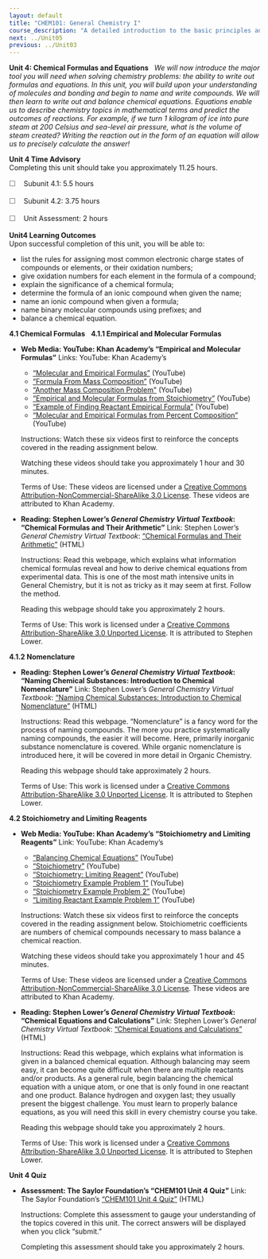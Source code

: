 ```yaml
---
layout: default
title: "CHEM101: General Chemistry I"
course_description: "A detailed introduction to the basic principles and methods of chemistry, which are the foundation to all subsequent chemistry courses. Surveys the metric system, scientific notation and significant figures, the atom and atomic theories, trends of the periodic table of the elements, bonding, molecular geometry, chemical formulas, stoichiometry, gas laws, thermochemistry, and thermodynamics."
next: ../Unit05
previous: ../Unit03
---
```

**Unit 4: Chemical Formulas and Equations** <span id="4"></span> 
*We will now introduce the major tool you will need when solving
chemistry problems: the ability to write out formulas and equations. In
this unit, you will build upon your understanding of molecules and
bonding and begin to name and write compounds. We will then learn to
write out and balance chemical equations. Equations enable us to
describe chemistry topics in mathematical terms and predict the outcomes
of reactions. For example, if we turn 1 kilogram of ice into pure steam
at 200 Celsius and sea-level air pressure, what is the volume of steam
created? Writing the reaction out in the form of an equation will allow
us to precisely calculate the answer!*

**Unit 4 Time Advisory**  
Completing this unit should take you approximately 11.25 hours.  
  
 <span
style="color: rgb(85, 85, 85); font-family: 'Myriad Pro', 'Gill Sans', 'Gill Sans MT', Calibri, sans-serif; font-size: 14.545454025268555px; line-height: 21px; -webkit-text-size-adjust: none;">☐
   </span>Subunit 4.1: 5.5 hours  
  
 <span
style="color: rgb(85, 85, 85); font-family: 'Myriad Pro', 'Gill Sans', 'Gill Sans MT', Calibri, sans-serif; font-size: 14.545454025268555px; line-height: 21px; -webkit-text-size-adjust: none;">☐
   </span>Subunit 4.2: 3.75 hours  
  
 <span
style="color: rgb(85, 85, 85); font-family: 'Myriad Pro', 'Gill Sans', 'Gill Sans MT', Calibri, sans-serif; font-size: 14.545454025268555px; line-height: 21px; -webkit-text-size-adjust: none;">☐
   </span>Unit Assessment: 2 hours

**Unit4 Learning Outcomes**  
Upon successful completion of this unit, you will be able to:
-   list the rules for assigning most common electronic charge states of
    compounds or elements, or their oxidation numbers;
-   give oxidation numbers for each element in the formula of a
    compound;
-   explain the significance of a chemical formula;
-   determine the formula of an ionic compound when given the name;
-   name an ionic compound when given a formula;
-   name binary molecular compounds using prefixes; and
-   balance a chemical equation.

**4.1 Chemical Formulas** <span id="4.1"></span> 
**4.1.1 Empirical and Molecular Formulas** <span id="4.1.1"></span> 
-   **Web Media: YouTube: Khan Academy’s “Empirical and Molecular
    Formulas”**
    Links: YouTube: Khan Academy’s  

    -   [“Molecular and Empirical
        Formulas”](https://www.youtube.com/watch?feature=player_embedded&v=gfBcM3uvWfs)
        (YouTube)
    -   [“Formula From Mass
        Composition”](https://www.youtube.com/watch?feature=player_embedded&v=xatVrAh2U0E)
        (YouTube)
    -   [“Another Mass Composition
        Problem"](https://www.youtube.com/watch?feature=player_embedded&v=sXOIIEZh6qg)
        (YouTube)
    -   [“Empirical and Molecular Formulas from
        Stoichiometry”](https://www.youtube.com/watch?feature=player_embedded&v=FycJ8X67xEU#!)
        (YouTube)
    -   [“Example of Finding Reactant Empirical
        Formula”](https://www.youtube.com/watch?feature=player_embedded&v=66ziUq6vRko)
        (YouTube)
    -   [“Molecular and Empirical Formulas from Percent
        Composition”](https://www.youtube.com/watch?feature=player_embedded&v=_H009sTvYE0)
        (YouTube)

    Instructions: Watch these six videos first to reinforce the concepts
    covered in the reading assignment below.  
      
     Watching these videos should take you approximately 1 hour and 30
    minutes.  
      
     Terms of Use: These videos are licensed under a [Creative Commons
    Attribution-NonCommercial-ShareAlike 3.0
    License](http://creativecommons.org/licenses/by-nc-sa/3.0/). These
    videos are attributed to Khan Academy.

-   **Reading: Stephen Lower’s *General Chemistry Virtual Textbook*:
    “Chemical Formulas and Their Arithmetic”**
    Link: Stephen Lower’s *General Chemistry Virtual Textbook*:
    [“Chemical Formulas and Their
    Arithmetic”](http://resources.saylor.org/CHEM/CHEM101/Unit%204/CHEM101-4.1.1-ChemicalFormulas-BY-SA_files/CHEM101-4.1.1-ChemicalFormulas-BY-SA.html)
    (HTML)  
      
     Instructions: Read this webpage, which explains what information
    chemical formulas reveal and how to derive chemical equations from
    experimental data. This is one of the most math intensive units in
    General Chemistry, but it is not as tricky as it may seem at first.
    Follow the method.  
      
     Reading this webpage should take you approximately 2 hours.  
      
     Terms of Use: This work is licensed under a [Creative Commons
    Attribution-ShareAlike 3.0 Unported
    License](http://creativecommons.org/licenses/by-sa/3.0/). It is
    attributed to Stephen Lower.

**4.1.2 Nomenclature** <span id="4.1.2"></span> 
-   **Reading: Stephen Lower’s *General Chemistry Virtual Textbook*:
    “Naming Chemical Substances: Introduction to Chemical
    Nomenclature”**
    Link: Stephen Lower’s *General Chemistry Virtual Textbook*: [“Naming
    Chemical Substances: Introduction to Chemical
    Nomenclature”](http://resources.saylor.org/CHEM/CHEM101/Unit%204/CHEM101-4.1.2-IntroductionToChemicalNomenclature-BY-SA_files/CHEM101-4.1.2-IntroductionToChemicalNomenclature-BY-SA.html)
    (HTML)  
      
     Instructions: Read this webpage. “Nomenclature” is a fancy word for
    the process of naming compounds. The more you practice
    systematically naming compounds, the easier it will become. Here,
    primarily inorganic substance nomenclature is covered. While organic
    nomenclature is introduced here, it will be covered in more detail
    in Organic Chemistry.  
      
     Reading this webpage should take approximately 2 hours.  
      
     Terms of Use: This work is licensed under a [Creative Commons
    Attribution-ShareAlike 3.0 Unported
    License](http://creativecommons.org/licenses/by-sa/3.0/). It is
    attributed to Stephen Lower.

**4.2 Stoichiometry and Limiting Reagents** <span id="4.2"></span> 
-   **Web Media: YouTube: Khan Academy’s “Stoichiometry and Limiting
    Reagents”**
    Link: YouTube: Khan Academy’s  

    -   [“Balancing Chemical
        Equations”](https://www.youtube.com/watch?feature=player_embedded&v=RnGu3xO2h74)
        (YouTube)
    -   [“Stoichiometry”](https://www.youtube.com/watch?feature=player_embedded&v=SjQG3rKSZUQ)
        (YouTube)
    -   [“Stoichiometry: Limiting
        Reagent”](https://www.youtube.com/watch?feature=player_embedded&v=rESzyhPOJ7I)
        (YouTube)
    -   [“Stoichiometry Example Problem
        1”](https://www.youtube.com/watch?feature=player_embedded&v=jFv6k2OV7IU)
        (YouTube)
    -   [“Stoichiometry Example Problem
        2”](https://www.youtube.com/watch?feature=player_embedded&v=eQf_EAYGo-k)
        (YouTube)
    -   [“Limiting Reactant Example Problem
        1”](https://www.youtube.com/watch?feature=player_embedded&v=YNriRslOk9A)
        (YouTube)

    Instructions: Watch these six videos first to reinforce the concepts
    covered in the reading assignment below. Stoichiometric coefficients
    are numbers of chemical compounds necessary to mass balance a
    chemical reaction.  
      
     Watching these videos should take you approximately 1 hour and 45
    minutes.  
      
     Terms of Use: These videos are licensed under a [Creative Commons
    Attribution-NonCommercial-ShareAlike 3.0
    License](http://creativecommons.org/licenses/by-nc-sa/3.0/). These
    videos are attributed to Khan Academy.

-   **Reading: Stephen Lower’s *General Chemistry Virtual Textbook*:
    “Chemical Equations and Calculations”**
    Link: Stephen Lower’s *General Chemistry Virtual Textbook*:
    [“Chemical Equations and
    Calculations”](http://resources.saylor.org/CHEM/CHEM101/Unit%204/CHEM101-4.2-ChemEquationsAndCalculations-BY-SA_files/CHEM101-4.2-ChemEquationsAndCalculations-BY-SA.html#PageTop)
    (HTML)  
      
     Instructions: Read this webpage, which explains what information is
    given in a balanced chemical equation. Although balancing may seem
    easy, it can become quite difficult when there are multiple
    reactants and/or products. As a general rule, begin balancing the
    chemical equation with a unique atom, or one that is only found in
    one reactant and one product. Balance hydrogen and oxygen last; they
    usually present the biggest challenge. You must learn to properly
    balance equations, as you will need this skill in every chemistry
    course you take.  
      
     Reading this webpage should take you approximately 2 hours.  
      
     Terms of Use: This work is licensed under a [Creative Commons
    Attribution-ShareAlike 3.0 Unported
    License](http://creativecommons.org/licenses/by-sa/3.0/). It is
    attributed to Stephen Lower.

**Unit 4 Quiz** <span id="4.3"></span> 
-   **Assessment: The Saylor Foundation’s “CHEM101 Unit 4 Quiz”**
    <span lang="EN">Link: The Saylor Foundation’s [“CHEM101 Unit 4
    Quiz”](http://school.saylor.org/mod/quiz/view.php?id=1536) (HTML)  
      
     Instructions: Complete this assessment to gauge your understanding
    of the topics covered in this unit. The correct answers will be
    displayed when you click “submit.”</span>

      
      
     <span lang="EN">Completing this assessment should take you
    approximately 2 hours.</span>


